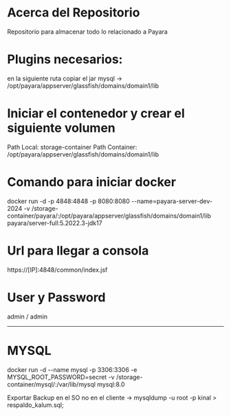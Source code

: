 # Acerca del Repositorio
Repositorio para almacenar todo lo relacionado a Payara

# Plugins necesarios:

en la siguiente ruta copiar el jar mysql -> /opt/payara/appserver/glassfish/domains/domain1/lib

# Iniciar el contenedor y crear el siguiente volumen

Path Local: storage-container
Path Container: /opt/payara/appserver/glassfish/domains/domain1/lib

# Comando para iniciar docker

docker run -d -p 4848:4848 -p 8080:8080 --name=payara-server-dev-2024 -v /storage-container/payara/:/opt/payara/appserver/glassfish/domains/domain1/lib payara/server-full:5.2022.3-jdk17


  

# Url para llegar a consola

https://[IP]:4848/common/index.jsf

# User y Password

admin / admin


______________________________________________

# MYSQL

docker run -d --name mysql -p 3306:3306 -e MYSQL_ROOT_PASSWORD=secret -v /storage-container/mysql/:/var/lib/mysql mysql:8.0

Exportar Backup en el SO no en el cliente -> mysqldump -u root -p kinal > respaldo_kalum.sql;


